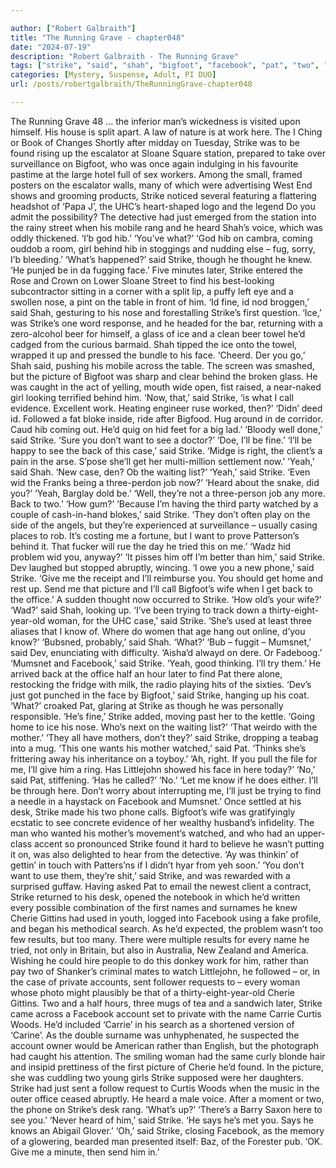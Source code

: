 ```yaml
---

author: ["Robert Galbraith"]
title: "The Running Grave - chapter048"
date: "2024-07-19"
description: "Robert Galbraith - The Running Grave"
tags: ["strike", "said", "shah", "bigfoot", "facebook", "pat", "two", "heard", "behind", "ice", "picture", "want", "see", "back", "case", "yeah", "woman", "know", "man", "work", "found", "hib", "girl", "later", "find"]
categories: [Mystery, Suspense, Adult, PI DUO]
url: /posts/robertgalbraith/TheRunningGrave-chapter048

---
```



The Running Grave
48
… the inferior man’s wickedness is visited upon himself. His house is split apart. A law of nature is at work here.
The I Ching or Book of Changes
Shortly after midday on Tuesday, Strike was to be found rising up the escalator at Sloane Square station, prepared to take over surveillance on Bigfoot, who was once again indulging in his favourite pastime at the large hotel full of sex workers. Among the small, framed posters on the escalator walls, many of which were advertising West End shows and grooming products, Strike noticed several featuring a flattering headshot of ‘Papa J’, the UHC’s heart-shaped logo and the legend Do you admit the possibility?
The detective had just emerged from the station into the rainy street when his mobile rang and he heard Shah’s voice, which was oddly thickened.
‘I’b god hib.’
‘You’ve what?’
‘God hib on cambra, coming ouddob a room, girl behind hib in stoggings and nudding else – fug, sorry, I’b bleeding.’
‘What’s happened?’ said Strike, though he thought he knew.
‘He punjed be in da fugging face.’
Five minutes later, Strike entered the Rose and Crown on Lower Sloane Street to find his best-looking subcontractor sitting in a corner with a split lip, a puffy left eye and a swollen nose, a pint on the table in front of him.
‘Id fine, id nod broggen,’ said Shah, gesturing to his nose and forestalling Strike’s first question.
‘Ice,’ was Strike’s one word response, and he headed for the bar, returning with a zero-alcohol beer for himself, a glass of ice and a clean beer towel he’d cadged from the curious barmaid. Shah tipped the ice onto the towel, wrapped it up and pressed the bundle to his face.
‘Cheerd. Der you go,’ Shah said, pushing his mobile across the table. The screen was smashed, but the picture of Bigfoot was sharp and clear behind the broken glass. He was caught in the act of yelling, mouth wide open, fist raised, a near-naked girl looking terrified behind him.
‘Now, that,’ said Strike, ‘is what I call evidence. Excellent work. Heating engineer ruse worked, then?’
‘Didn’ deed id. Followed a fat bloke inside, ride after Bigfood. Hug around in de corridor. Caud hib coming out. He’d quig on hid feet for a big lad.’
‘Bloody well done,’ said Strike. ‘Sure you don’t want to see a doctor?’
‘Doe, I’ll be fine.’
‘I’ll be happy to see the back of this case,’ said Strike. ‘Midge is right, the client’s a pain in the arse. S’pose she’ll get her multi-million settlement now.’
‘Yeah,’ said Shah. ‘New case, den? Ob the waiting list?’
‘Yeah,’ said Strike.
‘Even wid the Franks being a three-perdon job now?’
‘Heard about the snake, did you?’
‘Yeah, Barglay dold be.’
‘Well, they’re not a three-person job any more. Back to two.’
‘How gum?’
‘Because I’m having the third party watched by a couple of cash-in-hand blokes,’ said Strike. ‘They don’t often play on the side of the angels, but they’re experienced at surveillance – usually casing places to rob. It’s costing me a fortune, but I want to prove Patterson’s behind it. That fucker will rue the day he tried this on me.’
‘Wadz hid problem wid you, anyway?’
‘It pisses him off I’m better than him,’ said Strike.
Dev laughed but stopped abruptly, wincing.
‘I owe you a new phone,’ said Strike. ‘Give me the receipt and I’ll reimburse you. You should get home and rest up. Send me that picture and I’ll call Bigfoot’s wife when I get back to the office.’
A sudden thought now occurred to Strike.
‘How old’s your wife?’
‘Wad?’ said Shah, looking up.
‘I’ve been trying to track down a thirty-eight-year-old woman, for the UHC case,’ said Strike. ‘She’s used at least three aliases that I know of. Where do women that age hang out online, d’you know?’
‘Bubsned, probably,’ said Shah.
‘What?’
‘Bub – fuggit – Mumsnet,’ said Dev, enunciating with difficulty. ‘Aisha’d alwayd on dere. Or Fadeboog.’
‘Mumsnet and Facebook,’ said Strike. ‘Yeah, good thinking. I’ll try them.’
He arrived back at the office half an hour later to find Pat there alone, restocking the fridge with milk, the radio playing hits of the sixties.
‘Dev’s just got punched in the face by Bigfoot,’ said Strike, hanging up his coat.
‘What?’ croaked Pat, glaring at Strike as though he was personally responsible.
‘He’s fine,’ Strike added, moving past her to the kettle. ‘Going home to ice his nose. Who’s next on the waiting list?’
‘That weirdo with the mother.’
‘They all have mothers, don’t they?’ said Strike, dropping a teabag into a mug.
‘This one wants his mother watched,’ said Pat. ‘Thinks she’s frittering away his inheritance on a toyboy.’
‘Ah, right. If you pull the file for me, I’ll give him a ring. Has Littlejohn showed his face in here today?’
‘No,’ said Pat, stiffening.
‘Has he called?’
‘No.’
‘Let me know if he does either. I’ll be through here. Don’t worry about interrupting me, I’ll just be trying to find a needle in a haystack on Facebook and Mumsnet.’
Once settled at his desk, Strike made his two phone calls. Bigfoot’s wife was gratifyingly ecstatic to see concrete evidence of her wealthy husband’s infidelity. The man who wanted his mother’s movement’s watched, and who had an upper-class accent so pronounced Strike found it hard to believe he wasn’t putting it on, was also delighted to hear from the detective.
‘Ay was thinkin’ of gettin’ in touch with Patters’ns if I didn’t hyar from yeh soon.’
‘You don’t want to use them, they’re shit,’ said Strike, and was rewarded with a surprised guffaw.
Having asked Pat to email the newest client a contract, Strike returned to his desk, opened the notebook in which he’d written every possible combination of the first names and surnames he knew Cherie Gittins had used in youth, logged into Facebook using a fake profile, and began his methodical search.
As he’d expected, the problem wasn’t too few results, but too many. There were multiple results for every name he tried, not only in Britain, but also in Australia, New Zealand and America. Wishing he could hire people to do this donkey work for him, rather than pay two of Shanker’s criminal mates to watch Littlejohn, he followed – or, in the case of private accounts, sent follower requests to – every woman whose photo might plausibly be that of a thirty-eight-year-old Cherie Gittins.
Two and a half hours, three mugs of tea and a sandwich later, Strike came across a Facebook account set to private with the name Carrie Curtis Woods. He’d included ‘Carrie’ in his search as a shortened version of ‘Carine’. As the double surname was unhyphenated, he suspected the account owner would be American rather than English, but the photograph had caught his attention. The smiling woman had the same curly blonde hair and insipid prettiness of the first picture of Cherie he’d found. In the picture, she was cuddling two young girls Strike supposed were her daughters.
Strike had just sent a follow request to Curtis Woods when the music in the outer office ceased abruptly. He heard a male voice. After a moment or two, the phone on Strike’s desk rang.
‘What’s up?’
‘There’s a Barry Saxon here to see you.’
‘Never heard of him,’ said Strike.
‘He says he’s met you. Says he knows an Abigail Glover.’
‘Oh,’ said Strike, closing Facebook, as the memory of a glowering, bearded man presented itself: Baz, of the Forester pub. ‘OK. Give me a minute, then send him in.’

